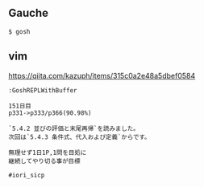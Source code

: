 ## Gauche

`$ gosh`

## vim

https://qiita.com/kazuph/items/315c0a2e48a5dbef0584

`:GoshREPLWithBuffer`

```tiwtter
151日目
p331->p333/p366(90.98%)

`5.4.2 並びの評価と末尾再帰`を読みました。
次回は`5.4.3 条件式、代入および定義`からです。

無理せず1日1P,1問を目処に
継続してやり切る事が目標

#iori_sicp
```
